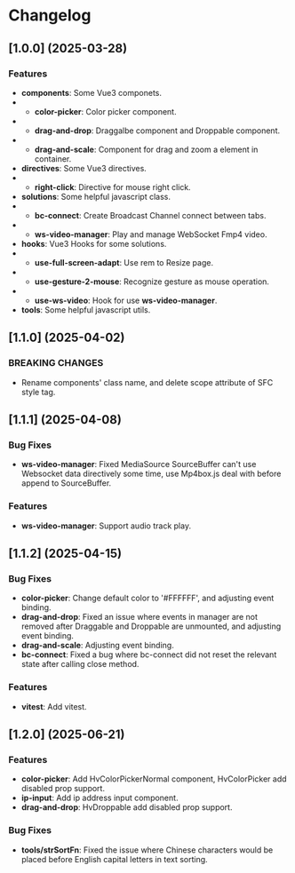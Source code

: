 # Changelog

## [1.0.0] (2025-03-28)

### Features

* **components**: Some Vue3 componets.
* * **color-picker**: Color picker component.
* * **drag-and-drop**: Draggalbe component and Droppable component.
* * **drag-and-scale**: Component for drag and zoom a element in container.
* **directives**: Some Vue3 directives.
* * **right-click**: Directive for mouse right click.
* **solutions**: Some helpful javascript class.
* * **bc-connect**: Create Broadcast Channel connect between tabs.
* * **ws-video-manager**: Play and manage WebSocket Fmp4 video.
* **hooks**: Vue3 Hooks for some solutions.
* * **use-full-screen-adapt**: Use rem to Resize page.
* * **use-gesture-2-mouse**: Recognize gesture as mouse operation.
* * **use-ws-video**: Hook for use **ws-video-manager**.
* **tools**: Some helpful javascript utils.

## [1.1.0] (2025-04-02)

### BREAKING CHANGES

* Rename components' class name, and delete scope attribute of SFC style tag.

## [1.1.1] (2025-04-08)

### Bug Fixes

* **ws-video-manager**: Fixed MediaSource SourceBuffer can't use Websocket data directively some time,
  use Mp4box.js deal with before append to SourceBuffer.

### Features

* **ws-video-manager**: Support audio track play.

## [1.1.2] (2025-04-15)

### Bug Fixes

* **color-picker**: Change default color to '#FFFFFF', and adjusting event binding.
* **drag-and-drop**: Fixed an issue where events in manager are not removed after Draggable and Droppable are unmounted, and adjusting event binding.
* **drag-and-scale**: Adjusting event binding.
* **bc-connect**: Fixed a bug where bc-connect did not reset the relevant state after calling close method.

### Features

* **vitest**: Add vitest.

## [1.2.0] (2025-06-21)

### Features

* **color-picker**: Add HvColorPickerNormal component, HvColorPicker add disabled prop support.
* **ip-input**: Add ip address input component.
* **drag-and-drop**: HvDroppable add disabled prop support.

### Bug Fixes

* **tools/strSortFn**: Fixed the issue where Chinese characters would be placed before English capital letters in text sorting.
